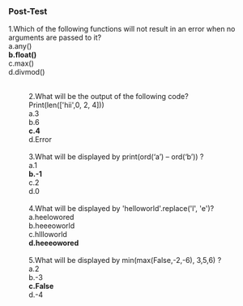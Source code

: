 ### <b>Post-Test</b>
1.Which of the following functions will not result in an error when no arguments are passed to it? <br>
a.any()<br>
<b>b.float()</b><br>
c.max()<br>
d.divmod()<br><br>
<dd>2.What will be the output of the following code?<br>
Print(len(['hii',0, 2, 4]))<br>
a.3<br>
b.6<br>
<b>c.4</b><br>
d.Error<br></dd><br>
<dd>3.What will be displayed by print(ord(‘a’) – ord(‘b’)) ?<br>
a.1<br>
<b>b.-1</b><br>
c.2<br>
d.0<br></dd><br>
<dd>4.What will be displayed by 'helloworld'.replace('l', 'e')?<br>
a.heelowored<br>
b.heeeoworld<br>
c.hllloworld<br>
<b>d.heeeowored</b><br></dd><br>
<dd>5.What will be displayed by min(max(False,-2,-6), 3,5,6) ?<br>
a.2<br>
b.-3<br>
<b>c.False</b><br>
d.-4</dd><br>